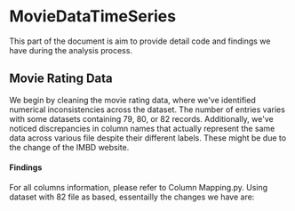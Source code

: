 # MovieDataTimeSeries
This part of the document is aim to provide detail code and findings we have during the analysis process.

## Movie Rating Data
We begin by cleaning the movie rating data, where we've identified numerical inconsistencies across the dataset. The number of entries varies with some datasets containing 79, 80, or 82 records. Additionally, we've noticed discrepancies in column names that actually represent the same data across various file despite their different labels. These might be due to the change of the IMBD website. 

#### Findings
For all columns information, please refer to Column Mapping.py. Using dataset with 82 file as based, essentailly the changes we have are:

